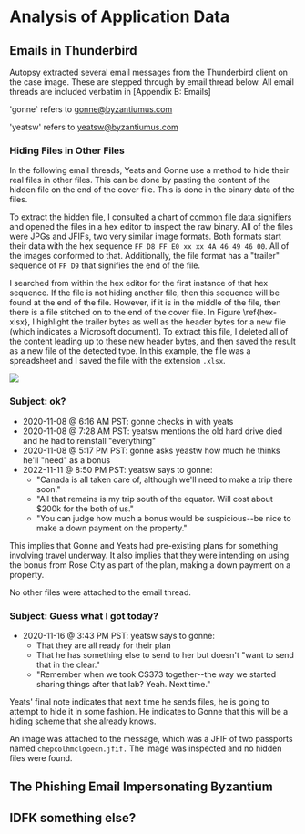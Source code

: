 # Analysis of Application Data

## Emails in Thunderbird

Autopsy extracted several email messages from the Thunderbird client on the case image. These are stepped through by email thread below. All email threads are included verbatim in [Appendix B: Emails]

'gonne` refers to gonne@byzantiumus.com

'yeatsw' refers to yeatsw@byzantiumus.com

### Hiding Files in Other Files

In the following email threads, Yeats and Gonne use a method to hide their real files in other files. This can be done by pasting the content of the hidden file on the end of the cover file. This is done in the binary data of the files. 

To extract the hidden file, I consulted a chart of [common file data signifiers](https://www.garykessler.net/library/file_sigs.html) and opened the files in a hex editor to inspect the raw binary. All of the files were JPGs and JFIFs, two very similar image formats. Both formats start their data with the hex sequence `FF D8 FF E0 xx xx 4A 46 49 46 00`. All of the images conformed to that. Additionally, the file format has a "trailer" sequence of `FF D9` that signifies the end of the file. 

I searched from within the hex editor for the first instance of that hex sequence. If the file is not hiding another file, then this sequence will be found at the end of the file. However, if it is in the middle of the file, then there is a file stitched on to the end of the cover file. In Figure \ref{hex-xlsx}, I highlight the trailer bytes as well as the header bytes for a new file (which indicates a Microsoft document). To extract this file, I deleted all of the content leading up to these new header bytes, and then saved the result as a new file of the detected type. In this example, the file was a spreadsheet and I saved the file with the extension `.xlsx`.

![](./images/hex-xlsx)

### Subject: ok?

- 2020-11-08 @ 6:16 AM PST: gonne checks in with yeats
- 2020-11-08 @ 7:28 AM PST: yeatsw mentions the old hard drive died and he had to reinstall "everything"
- 2020-11-08 @ 5:17 PM PST: gonne asks yeastw how much he thinks he'll "need" as a bonus
- 2022-11-11 @ 8:50 PM PST: yeatsw says to gonne:
    - "Canada is all taken care of, although we'll need to make a trip there soon."
    - "All that remains is my trip south of the equator. Will cost about $200k for the both of us."
    - "You can judge how much a bonus would be suspicious--be nice to make a down payment on the property."

This implies that Gonne and Yeats had pre-existing plans for something involving travel underway. It also implies that they were intending on using the bonus from Rose City as part of the plan, making a down payment on a property.

No other files were attached to the email thread.

### Subject: Guess what I got today?

- 2020-11-16 @ 3:43 PM PST: yeatsw says to gonne:
    - That they are all ready for their plan
    - That he has something else to send to her but doesn't "want to send that in the clear."
    - "Remember when we took CS373 together--the way we started sharing things after that lab? Yeah. Next time."

Yeats' final note indicates that next time he sends files, he is going to attempt to hide it in some fashion. He indicates to Gonne that this will be a hiding scheme that she already knows.

An image was attached to the message, which was a JFIF of two passports named `chepcolhmclgoecn.jfif.` The image was inspected and no hidden files were found.

### 

## The Phishing Email Impersonating Byzantium



## IDFK something else? 
